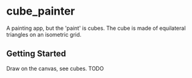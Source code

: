 # cube_painter

A painting app, but the 'paint' is cubes. The cube is made of equilateral triangles on an isometric grid.

## Getting Started

Draw on the canvas, see cubes. TODO
